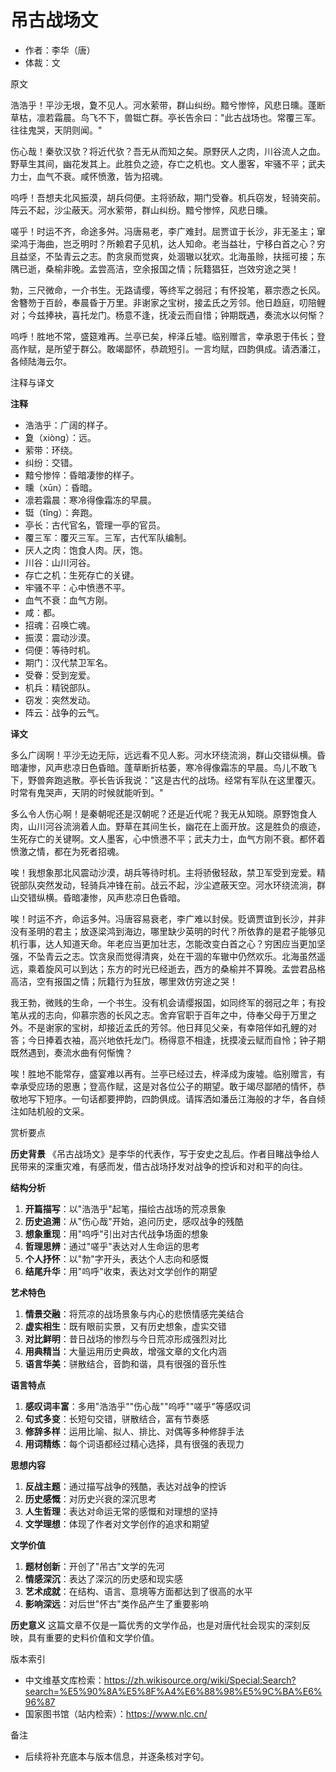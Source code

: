 <!--
 * @Author: ylmzfun ylmzfun@163.com
 * @Date: 2025-10-01 14:27:33
 * @LastEditors: ylmzfun ylmzfun@163.com
 * @LastEditTime: 2025-10-01 14:29:40
 * @FilePath: /诗词/吊古战场文.md
 * @Description: 这是默认设置,请设置`customMade`, 打开koroFileHeader查看配置 进行设置: https://github.com/OBKoro1/koro1FileHeader/wiki/%E9%85%8D%E7%BD%AE
-->
# 吊古战场文

- 作者：李华（唐）
- 体裁：文

原文

浩浩乎！平沙无垠，夐不见人。河水萦带，群山纠纷。黯兮惨悴，风悲日曛。蓬断草枯，凛若霜晨。鸟飞不下，兽铤亡群。亭长告余曰："此古战场也。常覆三军。往往鬼哭，天阴则闻。"

伤心哉！秦欤汉欤？将近代欤？吾无从而知之矣。原野厌人之肉，川谷流人之血。野草生其间，幽花发其上。此胜负之迹，存亡之机也。文人墨客，牢骚不平；武夫力士，血气不衰。咸怀愤激，皆为招魂。

呜呼！吾想夫北风振漠，胡兵伺便。主将骄敌，期门受眷。机兵窃发，轻骑突前。阵云不起，沙尘蔽天。河水萦带，群山纠纷。黯兮惨悴，风悲日曛。

嗟乎！时运不齐，命途多舛。冯唐易老，李广难封。屈贾谊于长沙，非无圣主；窜梁鸿于海曲，岂乏明时？所赖君子见机，达人知命。老当益壮，宁移白首之心？穷且益坚，不坠青云之志。酌贪泉而觉爽，处涸辙以犹欢。北海虽赊，扶摇可接；东隅已逝，桑榆非晚。孟尝高洁，空余报国之情；阮籍猖狂，岂效穷途之哭！

勃，三尺微命，一介书生。无路请缨，等终军之弱冠；有怀投笔，慕宗悫之长风。舍簪笏于百龄，奉晨昏于万里。非谢家之宝树，接孟氏之芳邻。他日趋庭，叨陪鲤对；今兹捧袂，喜托龙门。杨意不逢，抚凌云而自惜；钟期既遇，奏流水以何惭？

呜呼！胜地不常，盛筵难再。兰亭已矣，梓泽丘墟。临别赠言，幸承恩于伟长；登高作赋，是所望于群公。敢竭鄙怀，恭疏短引。一言均赋，四韵俱成。请洒潘江，各倾陆海云尔。

注释与译文

**注释**
- 浩浩乎：广阔的样子。
- 夐（xiòng）：远。
- 萦带：环绕。
- 纠纷：交错。
- 黯兮惨悴：昏暗凄惨的样子。
- 曛（xūn）：昏暗。
- 凛若霜晨：寒冷得像霜冻的早晨。
- 铤（tǐng）：奔跑。
- 亭长：古代官名，管理一亭的官员。
- 覆三军：覆灭三军。三军，古代军队编制。
- 厌人之肉：饱食人肉。厌，饱。
- 川谷：山川河谷。
- 存亡之机：生死存亡的关键。
- 牢骚不平：心中愤懑不平。
- 血气不衰：血气方刚。
- 咸：都。
- 招魂：召唤亡魂。
- 振漠：震动沙漠。
- 伺便：等待时机。
- 期门：汉代禁卫军名。
- 受眷：受到宠爱。
- 机兵：精锐部队。
- 窃发：突然发动。
- 阵云：战争的云气。

**译文**

多么广阔啊！平沙无边无际，远远看不见人影。河水环绕流淌，群山交错纵横。昏暗凄惨，风声悲凉日色昏暗。蓬草断折枯萎，寒冷得像霜冻的早晨。鸟儿不敢飞下，野兽奔跑逃散。亭长告诉我说："这是古代的战场。经常有军队在这里覆灭。时常有鬼哭声，天阴的时候就能听到。"

多么令人伤心啊！是秦朝呢还是汉朝呢？还是近代呢？我无从知晓。原野饱食人肉，山川河谷流淌着人血。野草在其间生长，幽花在上面开放。这是胜负的痕迹，生死存亡的关键啊。文人墨客，心中愤懑不平；武夫力士，血气方刚不衰。都怀着愤激之情，都在为死者招魂。

唉！我想象那北风震动沙漠，胡兵等待时机。主将骄傲轻敌，禁卫军受到宠爱。精锐部队突然发动，轻骑兵冲锋在前。战云不起，沙尘遮蔽天空。河水环绕流淌，群山交错纵横。昏暗凄惨，风声悲凉日色昏暗。

唉！时运不齐，命运多舛。冯唐容易衰老，李广难以封侯。贬谪贾谊到长沙，并非没有圣明的君主；放逐梁鸿到海边，哪里缺少英明的时代？所依靠的是君子能够见机行事，达人知道天命。年老应当更加壮志，怎能改变白首之心？穷困应当更加坚强，不坠青云之志。饮贪泉而觉得清爽，处在干涸的车辙中仍然欢乐。北海虽然遥远，乘着旋风可以到达；东方的时光已经逝去，西方的桑榆并不算晚。孟尝君品格高洁，空有报国之情；阮籍行为狂放，哪里效仿穷途之哭！

我王勃，微贱的生命，一个书生。没有机会请缨报国，如同终军的弱冠之年；有投笔从戎的志向，仰慕宗悫的长风之志。舍弃官职于百年之中，侍奉父母于万里之外。不是谢家的宝树，却接近孟氏的芳邻。他日拜见父亲，有幸陪伴如孔鲤的对答；今日捧着衣袖，高兴地依托龙门。杨得意不相逢，抚摸凌云赋而自怜；钟子期既然遇到，奏流水曲有何惭愧？

唉！胜地不能常存，盛宴难以再有。兰亭已经过去，梓泽成为废墟。临别赠言，有幸承受应玚的恩惠；登高作赋，这是对各位公子的期望。敢于竭尽鄙陋的情怀，恭敬地写下短序。一句话都要押韵，四韵俱成。请挥洒如潘岳江海般的才华，各自倾注如陆机般的文采。

赏析要点

**历史背景**
《吊古战场文》是李华的代表作，写于安史之乱后。作者目睹战争给人民带来的深重灾难，有感而发，借古战场抒发对战争的控诉和对和平的向往。

**结构分析**
1. **开篇描写**：以"浩浩乎"起笔，描绘古战场的荒凉景象
2. **历史追溯**：从"伤心哉"开始，追问历史，感叹战争的残酷
3. **想象重现**：用"呜呼"引出对古代战争场面的想象
4. **哲理思辨**：通过"嗟乎"表达对人生命运的思考
5. **个人抒怀**：以"勃"字开头，表达个人志向和感慨
6. **结尾升华**：用"呜呼"收束，表达对文学创作的期望

**艺术特色**
1. **情景交融**：将荒凉的战场景象与内心的悲愤情感完美结合
2. **虚实相生**：既有眼前实景，又有历史想象，虚实交错
3. **对比鲜明**：昔日战场的惨烈与今日荒凉形成强烈对比
4. **用典精当**：大量运用历史典故，增强文章的文化内涵
5. **语言华美**：骈散结合，音韵和谐，具有很强的音乐性

**语言特点**
1. **感叹词丰富**：多用"浩浩乎""伤心哉""呜呼""嗟乎"等感叹词
2. **句式多变**：长短句交错，骈散结合，富有节奏感
3. **修辞多样**：运用比喻、拟人、排比、对偶等多种修辞手法
4. **用词精练**：每个词语都经过精心选择，具有很强的表现力

**思想内容**
1. **反战主题**：通过描写战争的残酷，表达对战争的控诉
2. **历史感慨**：对历史兴衰的深沉思考
3. **人生哲理**：表达对命运无常的感慨和对理想的坚持
4. **文学理想**：体现了作者对文学创作的追求和期望

**文学价值**
1. **题材创新**：开创了"吊古"文学的先河
2. **情感深沉**：表达了深沉的历史感和现实感
3. **艺术成就**：在结构、语言、意境等方面都达到了很高的水平
4. **影响深远**：对后世"怀古"类作品产生了重要影响

**历史意义**
这篇文章不仅是一篇优秀的文学作品，也是对唐代社会现实的深刻反映，具有重要的史料价值和文学价值。

版本索引
- 中文维基文库检索：https://zh.wikisource.org/wiki/Special:Search?search=%E5%90%8A%E5%8F%A4%E6%88%98%E5%9C%BA%E6%96%87
- 国家图书馆（站内检索）：https://www.nlc.cn/

备注
- 后续将补充底本与版本信息，并逐条核对字句。